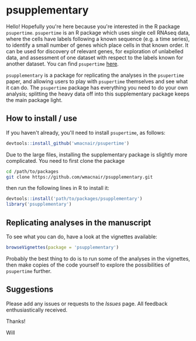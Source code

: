 # psupplementary

Hello! Hopefully you're here because you're interested in the R package `psupertime`. `psupertime` is an R package which uses single cell RNAseq data, where the cells have labels following a known sequence (e.g. a time series), to identify a small number of genes which place cells in that known order. It can be used for discovery of relevant genes, for exploration of unlabelled data, and assessment of one dataset with respect to the labels known for another dataset. You can find `psupertime` [here](https://github.com/wmacnair/psupertime).

`psupplementary` is a package for replicating the analyses in the `psupertime` paper, and allowing users to play with `psupertime` themselves and see what it can do. The `psupertime` package has everything you need to do your own analysis; splitting the heavy data off into this supplementary package keeps the main package light.

## How to install / use

If you haven't already, you'll need to install `psupertime`, as follows:
```R
devtools::install_github('wmacnair/psupertime')
```

Due to the large files, installing the supplementary package is slightly more complicated. You need to first clone the package
```sh
cd /path/to/packages
git clone https://github.com/wmacnair/psupplementary.git
```
then run the following lines in R to install it:
```R
devtools::install('path/to/packages/psupplementary')
library('psupplementary')
```

## Replicating analyses in the manuscript

To see what you can do, have a look at the vignettes available:
```R
browseVignettes(package = 'psupplementary')
```

Probably the best thing to do is to run some of the analyses in the vignettes, then make copies of the code yourself to explore the possibilities of `psupertime` further.

## Suggestions

Please add any issues or requests to the _Issues_ page. All feedback enthusiastically received.

Thanks!

Will
